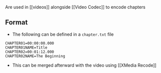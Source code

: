 Are used in [[videos]] alongside [[Video Codec]] to encode chapters
## Format
- The following can be defined in a `chapter.txt` file
```
CHAPTER01=00:00:00.000  
CHAPTER01NAME=Title  
CHAPTER02=00:01:12.000  
CHAPTER02NAME=The Beginning  
```
- This can be merged afterward with the video using [[XMedia Recode]]